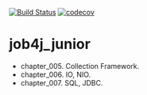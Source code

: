 [![Build Status](https://travis-ci.org/yurydoronin/job4j_junior.svg?branch=master)](https://travis-ci.org/yurydoronin/job4j_junior)
[![codecov](https://codecov.io/gh/yurydoronin/job4j_junior/branch/master/graph/badge.svg)](https://codecov.io/gh/yurydoronin/job4j_junior)
# job4j_junior

- chapter_005. Collection Framework.
- chapter_006. IO, NIO.
- chapter_007. SQL, JDBC.